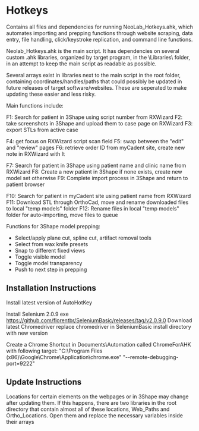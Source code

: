 # Hotkeys

Contains all files and dependencies for running NeoLab_Hotkeys.ahk, which automates importing and prepping functions through website scraping, data entry, file handling, click/keystroke replication, and command line functions.

Neolab_Hotkeys.ahk is the main script. It has dependencies on several custom .ahk libraries, organized by target program, in the \Libraries\ folder, in an attempt to keep the main script as readable as possible.

Several arrays exist in libraries next to the main script in the root folder, containing coordinates/handles/paths that could possibly be updated in future releases of target software/websites. These are seperated to make updating these easier and less risky.

Main functions include:

F1: Search for patient in 3Shape using script number from RXWizard
F2: take screenshots in 3Shape and upload them to case page on RXWizard
F3: export STLs from active case

F4: get focus on RXWizard script scan field
F5: swap between the "edit" and "review" pages
F6: retrieve order ID from myCadent site, create new note in RXWizard with It

F7: Search for patient in 3Shape using patient name and clinic name from RXWizard
F8: Create a new patient in 3Shape if none exists, create new model set otherwise
F9: Complete import process in 3Shape and return to patient browser

F10: Search for patient in myCadent site using patient name from RXWizard
F11: Download STL through OrthoCad, move and rename downloaded files to local "temp models" folder
F12: Rename files in local "temp models" folder for auto-importing, move files to queue

Functions for 3Shape model prepping:

- Select/apply plane cut, spline cut, artifact removal tools
- Select from wax knife presets
- Snap to different fixed views
- Toggle visible model
- Toggle model transparency
- Push to next step in prepping

## Installation Instructions 

Install latest version of AutoHotKey

Install Selenium 2.0.9 exe
https://github.com/florentbr/SeleniumBasic/releases/tag/v2.0.9.0
Download latest Chromedriver
replace chromedriver in SeleniumBasic install directory with new version

Create a Chrome Shortcut in Documents\Automation called ChromeForAHK with following target:
"C:\Program Files (x86)\Google\Chrome\Application\chrome.exe" "--remote-debugging-port=9222"

## Update Instructions 

Locations for certain elements on the webpages or in 3Shape may change after updating them. If this happens, there are two libraries in the root directory that contain almost all of these locations, Web_Paths and Ortho_Locations. Open them and replace the necessary variables inside their arrays


